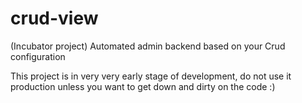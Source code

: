 crud-view
=========

(Incubator project) Automated admin backend based on your Crud configuration

This project is in very very early stage of development, do not use it production unless you want to get down and dirty on the code :)
